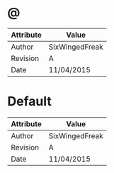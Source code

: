 # @
| Attribute | Value |
| ---  | ---     |
| Author | SixWingedFreak |
| Revision | A |
| Date | 11/04/2015 |
# Default
| Attribute | Value |
| ---  | ---     |
| Author | SixWingedFreak |
| Revision | A |
| Date | 11/04/2015 |

